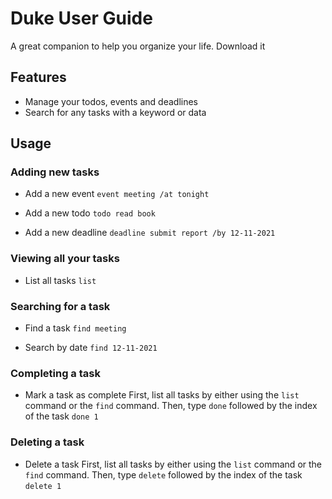 # Duke User Guide
A great companion to help you organize your life.
Download it 
## Features 
* Manage your todos, events and deadlines
* Search for any tasks with a keyword or data

## Usage

### Adding new tasks
* Add a new event
`event meeting /at tonight`

* Add a new todo
`todo read book`

* Add a new deadline
`deadline submit report /by 12-11-2021`

### Viewing all your tasks
* List all tasks
`list`

### Searching for a task
* Find a task
`find meeting`

* Search by date
`find 12-11-2021`

### Completing a task
* Mark a task as complete
First, list all tasks by either using the `list` command or the `find` command.
Then, type `done` followed by the index of the task
`done 1`

### Deleting a task
* Delete a task
First, list all tasks by either using the `list` command or the `find` command.
Then, type `delete` followed by the index of the task
`delete 1`

